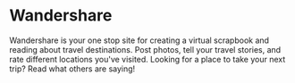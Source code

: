 # Wandershare

Wandershare is your one stop site for creating a virtual scrapbook and reading about travel destinations.
Post photos, tell your travel stories, and rate different locations you've visited.
Looking for a place to take your next trip? Read what others are saying!
